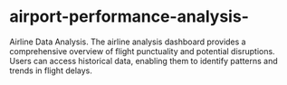 # airport-performance-analysis-
Airline Data Analysis. The airline analysis dashboard provides a comprehensive overview of flight punctuality and potential disruptions. Users can access historical data, enabling them to identify patterns and trends in flight delays.
